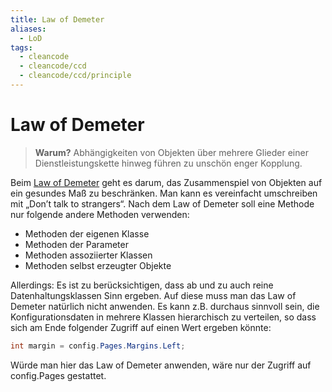 ```yaml
---
title: Law of Demeter
aliases:
  - LoD
tags:
  - cleancode
  - cleancode/ccd
  - cleancode/ccd/principle
---
```

# Law of Demeter

>**Warum?**
>Abhängigkeiten von Objekten über mehrere Glieder einer Dienstleistungskette hinweg führen zu unschön enger Kopplung.

Beim [Law of Demeter](http://www.lieser-online.de/blog/?p=124) geht es darum, das Zusammenspiel von Objekten auf ein gesundes Maß zu beschränken. Man kann es vereinfacht umschreiben mit „Don’t talk to strangers“. Nach dem Law of Demeter soll eine Methode nur folgende andere Methoden verwenden:

-   Methoden der eigenen Klasse
-   Methoden der Parameter
-   Methoden assoziierter Klassen
-   Methoden selbst erzeugter Objekte

Allerdings: Es ist zu berücksichtigen, dass ab und zu auch reine Datenhaltungsklassen Sinn ergeben. Auf diese muss man das Law of Demeter natürlich nicht anwenden. Es kann z.B. durchaus sinnvoll sein, die Konfigurationsdaten in mehrere Klassen hierarchisch zu verteilen, so dass sich am Ende folgender Zugriff auf einen Wert ergeben könnte:

```csharp
int margin = config.Pages.Margins.Left;
```

Würde man hier das Law of Demeter anwenden, wäre nur der Zugriff auf config.Pages gestattet.
